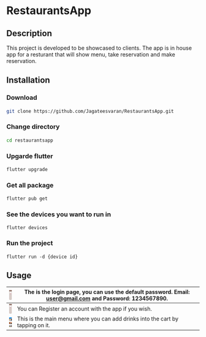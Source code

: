 # RestaurantsApp

## Description 

This project is developed to be showcased to clients. The app is in house app for a resturant that will show menu, take reservation and make reservation.



## Installation 

### Download 

```bash
git clone https://github.com/Jagateesvaran/RestaurantsApp.git
```

### Change directory 

```bash
cd restaurantsapp
```

### Upgarde flutter

```bash
flutter upgrade 
```

### Get all package

```bash
flutter pub get
```

### See the devices you want to run in

```
flutter devices 
```

### Run the project

```
flutter run -d {device id}
```



## Usage

| <img src=".documentation/images/images_1.png" alt="images_1" style="zoom:5%;" align="left" height="500" width="250" /> | The is the login page, you can use the default password. Email: user@gmail.com and Password: 1234567890. |
| ------------------------------------------------------------ | ------------------------------------------------------------ |
| <img src=".documentation/images/images_2.png" alt="images_2" style="zoom:5%;" align="left" height="500" width="250" /> | You can Register an account with the app if you wish.        |
| <img src=".documentation/images/images_3.png" alt="images_3" style="zoom:5%;" align="left" height="500" width="250" /> | This is the main menu where you can add drinks into the cart by tapping on it. |





